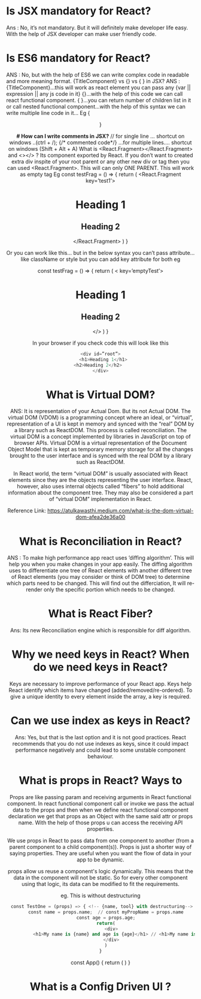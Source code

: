 # Is JSX mandatory for React?
Ans : No, it’s not mandatory. But it will definitely make developer life easy. With the help of JSX developer can make user friendly code.

# Is ES6 mandatory for React?
ANS : No, but with the help of ES6 we can write complex code in readable and more meaning format. 
{TitleComponent} vs {<TitleComponent/>} vs {<TitleComponent> <TitleComponent/>} in JSX?
ANS : 
{TitleComponent}…this will work as react element you can pass any {var || expression || any js code in it}
{<TitleComponent/>}…with the help of this code we can call react functional component.
{<TitleComponent> <TitleComponent/>}…you can return number of children list in it or call nested functional component...with the help of this syntax we can write multiple line code in it…
Eg
{<TitleComponent> 
<Header />
 <Body />
 <Footer/>
<TitleComponent/>}

**# How can I write comments in JSX?**
// for single line … shortcut on windows ..(ctrl + /);
{/* commented code*/} …for  multiple lines.... shortcut on windows (Shift + Alt + A)
What is <React.Fragment></React.Fragment> and <></> ?
Its component exported by React. If you don’t want to created extra div inspite of your root parent or any other new div or tag then you can used <React.Fragment>. This will can only ONE PARENT. This will work as empty tag
Eg 
 const testFrag = () => {
  return (
    <React.Fragment key=’test1’>
    <h1>Heading 1</h1>
    <h2>Heading 2</h2>
    </React.Fragment>
  )
 }

Or you can work like this… but in the below syntax you can’t pass attribute…like className or style but you can add key attribute for both eg

 const testFrag = () => {
  return (
    < key=’emptyTest’>
    <h1>Heading 1</h1>
    <h2>Heading 2</h2>
    </>
  )
 }



In your browser if you check code this will look like this
```javascript
<div id=”root”>
  <h1>Heading 1</h1>
  <h2>Heading 2</h2>	
</div>
```

 
# What is Virtual DOM?
ANS: 
It is representation of your Actual Dom. But its not Actual DOM. The virtual DOM (VDOM) is a programming concept where an ideal, or “virtual”, representation of a UI is kept in memory and synced with the “real” DOM by a library such as ReactDOM. This process is called reconciliation.  The virtual DOM is a concept implemented by libraries in JavaScript on top of browser APIs.
Virtual DOM is a virtual representation of the Document Object Model that is kept as temporary memory storage for all the changes brought to the user interface and is synced with the real DOM by a library such as ReactDOM.

In React world, the term “virtual DOM” is usually associated with React elements since they are the objects representing the user interface. React, however, also uses internal objects called “fibers” to hold additional information about the component tree. They may also be considered a part of “virtual DOM” implementation in React.

Reference Link: https://atulkawasthi.medium.com/what-is-the-dom-virtual-dom-afea2de36a00

# What is Reconciliation in React?
ANS : 
To make high performance app react uses ’diffing algorithm’. This will help you when you make changes in your app easily. The diffing algorithm uses to differentiate one tree of React elements with another different tree of React elements (you may consider or think of DOM tree) to determine which parts need to be changed. This will find out the differciation, It will re-render only the specific portion which needs to be changed.

# What is React Fiber?
Ans:
Its new Reconciliation engine which is responsible for diff algorithm.

# Why we need keys in React? When do we need keys in React? 
 Keys are necessary to improve performance of your React app. Keys help React identify which items have changed (added/removed/re-ordered). To give a unique identity to every element inside the array, a key is required.

# Can we use index as keys in React?
Ans:
Yes, but that is the last option and it is not good practices.  React recommends that you do not use indexes as keys, since it could impact performance negatively and could lead to some unstable component behaviour.

# What is props in React? Ways to
Props are like passing param and receiving arguments in React functional component. In react functional component call or invoke we pass the actual data to the props and then when we define react functional component declaration we get that props as an Object with the same said attr or props name. With the help of those props u can access the receiving API properties.

We use props in React to pass data from one component to another (from a parent component to a child component(s)). Props is just a shorter way of saying properties. They are useful when you want the flow of data in your app to be dynamic.

props allow us reuse a component's logic dynamically. This means that the data in the component will not be static. So for every other component using that logic, its data can be modified to fit the requirements.

 eg. This is without destructuring
```python
 const TestOne = (props) => { <!-- {name, tool} with destructuring-->
    const name = props.name;  // const myPropName = props.name
    const age = props.age;
    return(
        <div>
          <h1>My name is {name} and age is {age}</h1> // <h1>My name is {myPropName}.</h1>
        </div>
    )
 } 
```

<!-- Note that the variable name is not the prop itself. If I had created a variable this way – const myPropName = props.name – and used the variable in my template like this: <h1>My name is {myPropName}.</h1>, then the code would still work perfectly if I were to do this: <TestOne name="Ihechikara" age="66"/>. The name attribute is derived from props.name and not from the variable name containing the prop.
Refernce Link : https://www.freecodecamp.org/news/how-to-use-props-in-react/
 -->

 const App() {
  return (
    <TestOne name='Zitopia' age='23'/>
  )
 }

 # What is a Config Driven UI ?




